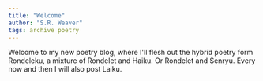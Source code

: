```yaml
---
title: "Welcome"
author: "S.R. Weaver"
tags: archive poetry
---
```

Welcome to my new poetry blog, where I'll flesh out the hybrid poetry form Rondeleku, a mixture of Rondelet and Haiku. Or Rondelet and Senryu. Every now and then I will also post Laiku.
